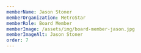 ```yaml
---
memberName: Jason Stoner
memberOrganization: MetroStar
memberRole: Board Member
memberImage: /assets/img/board-member-jason.jpg
memberImageAlt: Jason Stoner
order: 7
---
```

